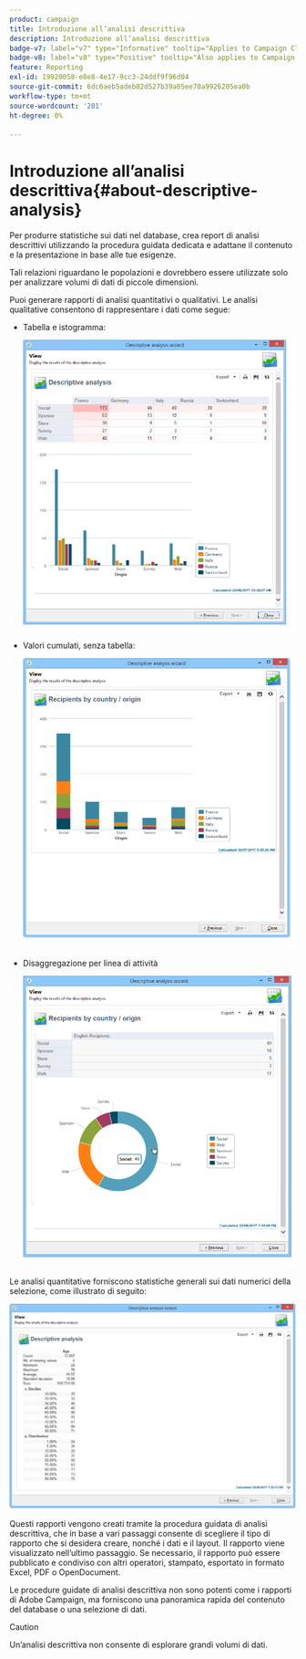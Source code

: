 ```yaml
---
product: campaign
title: Introduzione all’analisi descrittiva
description: Introduzione all’analisi descrittiva
badge-v7: label="v7" type="Informative" tooltip="Applies to Campaign Classic v7"
badge-v8: label="v8" type="Positive" tooltip="Also applies to Campaign v8"
feature: Reporting
exl-id: 19920058-e8e8-4e17-9cc3-24ddf9f96d04
source-git-commit: 6dc6aeb5adeb82d527b39a05ee70a9926205ea0b
workflow-type: tm+mt
source-wordcount: '201'
ht-degree: 0%

---
```


# Introduzione all’analisi descrittiva{#about-descriptive-analysis}



Per produrre statistiche sui dati nel database, crea report di analisi descrittivi utilizzando la procedura guidata dedicata e adattane il contenuto e la presentazione in base alle tue esigenze.

Tali relazioni riguardano le popolazioni e dovrebbero essere utilizzate solo per analizzare volumi di dati di piccole dimensioni.

Puoi generare rapporti di analisi quantitativi o qualitativi. Le analisi qualitative consentono di rappresentare i dati come segue:

* Tabella e istogramma:

   ![](assets/reporting_descriptive_sample_1.png)

* Valori cumulati, senza tabella:

   ![](assets/reporting_descriptive_sample_3.png)

* Disaggregazione per linea di attività

   ![](assets/reporting_descriptive_sample_2.png)

Le analisi quantitative forniscono statistiche generali sui dati numerici della selezione, come illustrato di seguito:

![](assets/reporting_descriptive_quantitative_sample.png)

Questi rapporti vengono creati tramite la procedura guidata di analisi descrittiva, che in base a vari passaggi consente di scegliere il tipo di rapporto che si desidera creare, nonché i dati e il layout. Il rapporto viene visualizzato nell’ultimo passaggio. Se necessario, il rapporto può essere pubblicato e condiviso con altri operatori, stampato, esportato in formato Excel, PDF o OpenDocument.

Le procedure guidate di analisi descrittiva non sono potenti come i rapporti di Adobe Campaign, ma forniscono una panoramica rapida del contenuto del database o una selezione di dati.

>[!CAUTION]
>
>Un’analisi descrittiva non consente di esplorare grandi volumi di dati.
